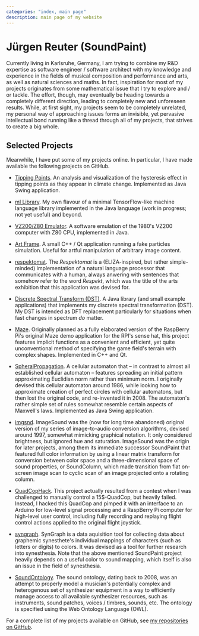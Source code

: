 ```yaml
---
categories: "index, main page"
description: main page of my website
---
```


# Jürgen Reuter (SoundPaint)

<p>
  Currently living in Karlsruhe, Germany, I am trying to combine my
  R&amp;D expertise as software engineer / software architect with my
  knowledge and experience in the fields of musical composition and
  performance and arts, as well as natural sciences and maths.  In
  fact, inspiration for most of my projects originates from some
  mathematical issue that I try to explore and / or tackle.  The
  effort, though, may eventually be heading towards a completely
  different direction, leading to completely new and unforeseen
  results.  While, at first sight, my projects seem to be completely
  unrelated, my personal way of approaching issues forms an invisible,
  yet pervasive intellectual bond running like a thread through all of
  my projects, that strives to create a big whole.
</p>

## Selected Projects

Meanwhile, I have put some of my projects online.  In particular, I
have made available the following projects on GitHub.

* [Tipping Points](https://github.com/soundpaint/tipping-points).  An
  analysis and visualization of the hysteresis effect in tipping
  points as they appear in climate change.  Implemented as Java Swing
  application.

* [ml Library](https://github.com/soundpaint?tab=repositories).  My
  own flavour of a minimal TensorFlow-like machine language library
  implemented in the Java language (work in progress; not yet useful)
  and beyond.

* [VZ200/Z80 Emulator](https://github.com/soundpaint/VZ200-Emulator).
  A software emulation of the 1980's VZ200 computer with Z80 CPU,
  implemented in Java.

* [Art Frame](https://github.com/soundpaint/art-frame).  A small C++ /
  Qt application running a fake particles simulation.  Useful for
  artful manipulation of arbitrary image content.

* [respektomat](https://github.com/soundpaint/respektomat).  The
  _Respektomat_ is a (ELIZA-inspired, but rather simple-minded)
  implementation of a natural language processor that communicates
  with a human, always anwering with sentences that somehow refer to
  the word _Respekt_, which was the title of the arts exhibition that
  this application was devised for.

* [Discrete Spectral Transform
  (DST)](https://github.com/soundpaint/dst).  A Java library (and
  small example applications) that implements my discrete spectral
  transformation (DST).  My DST is intended as DFT replacement
  particularly for situations when fast changes in spectrum _do_
  matter.

* [Maze](https://github.com/soundpaint/maze).  Originally planned as a
  fully elaborated version of the RaspBerry Pi's original Maze demo
  application for the RPI's sense hat, this project features implicit
  functions as a convenient and efficient, yet quite unconventional
  method of specifying the game field's terrain with complex shapes.
  Implemented in C++ and Qt.

* [SpheralPropagation](https://github.com/soundpaint/SphericalPropagation).
  A cellular automaton that – in contrast to almost all established
  cellular automaton – features spreading an initial pattern
  approximating Euclidian norm rather than minimum norm.  I originally
  devised this cellular automaton around 1986, while looking how to
  approximate creation of perfect circles with cellular automatons,
  but then lost the original code, and re-invented it in 2008.  The
  automaton's rather simple set of rules somewhat resemble certain
  aspects of Maxwell's laws.  Implemented as Java Swing application.

* [imgsnd](https://github.com/soundpaint/imgsnd).  ImageSound was the
  (now for long time abandoned) original version of my series of
  image-to-audio conversion algorithms, devised around 1997, somewhat
  mimicking graphical notation.  It only considered brightness, but
  ignored hue and saturation.  ImageSound was the origin for later
  projects, among them its immediate successor SoundPaint that
  featured full color information by using a linear matrix transform
  for conversion between color space and a three-dimensional space of
  sound properties, or SoundColumn, which made transition from flat
  on-screen image scan to cyclic scan of an image projected onto a
  rotating column.

* [QuadCopHack](https://github.com/soundpaint/QuadCopHack).  This
  project actually resulted from a contest when I was challenged to
  manually control a 15$-QuadCop, but heavily failed.  Instead, I
  hacked this QuadCop and pimped it with an interface to an Arduino
  for low-level signal processing and a RaspBerry Pi computer for
  high-level user control, including fully recording and replaying
  flight control actions applied to the original flight joystick.

* [syngraph](https://github.com/soundpaint/syngraph).  SynGraph is a
  data aquisition tool for collecting data about graphemic
  synesthete's individual mappings of characters (such as letters or
  digits) to colors.  It was devised as a tool for further research
  into synesthesia.  Note that the above mentioned SoundPaint project
  heavily depends on a useful color to sound mapping, which itself is
  also an issue in the field of synesthesia.

* [SoundOntology](https://github.com/soundpaint/SoundOntology).  The
  sound ontology, dating back to 2008, was an attempt to properly
  model a musician's potentially complex and heterogenous set of
  synthesizer equipment in a way to efficiently manage access to all
  available synthesizer resources, such as instruments, sound patches,
  voices / timbres, sounds, etc.  The ontology is specified using the
  Web Ontology Language (OWL).

For a complete list of my projects available on GitHub, see [my
repositories on GitHub](https://github.com/soundpaint/).
